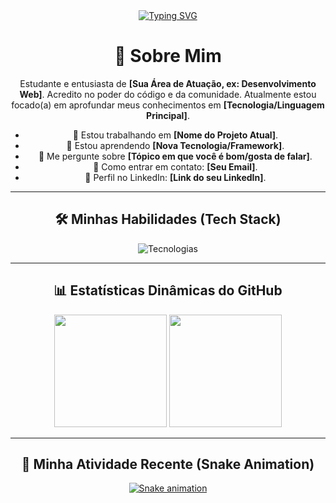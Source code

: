 <div align="center">
  <a href="https://git.io/typing-svg">
    <img src="https://readme-typing-svg.herokuapp.com/?font=Fira+Code&pause=1000&center=true&width=440&lines=Ol%C3%A1%2C+eu+sou+[Seu+Nome]!;Desenvolvedor(a)+[Sua+%C3%81rea];Bem-vindo(a)+ao+meu+perfil+GitHub!](https://readme-typing-svg.herokuapp.com?font=Fira+Code&weight=300&size=50&duration=4000&pause=1000&color=A31632&center=true&vCenter=true&random=false&width=1000&lines=Hi%2C+my+name+is+Isabela.;I'm+19+years+old.;Applied+AI+student+PUC-PR.;Data+analysis+intern.;I'm+from+Brazil." alt="Typing SVG" />
  </a>
</div>

<div align="center">
  
  # 👋 Sobre Mim
  
  Estudante e entusiasta de **[Sua Área de Atuação, ex: Desenvolvimento Web]**. Acredito no poder do código e da comunidade. Atualmente estou focado(a) em aprofundar meus conhecimentos em **[Tecnologia/Linguagem Principal]**.

  - 🔭 Estou trabalhando em **[Nome do Projeto Atual]**.
  - 🌱 Estou aprendendo **[Nova Tecnologia/Framework]**.
  - 💬 Me pergunte sobre **[Tópico em que você é bom/gosta de falar]**.
  - 📧 Como entrar em contato: **[Seu Email]**.
  - 💼 Perfil no LinkedIn: **[Link do seu LinkedIn]**.
  
</div>

---

<div align="center">
  
  ## 🛠️ Minhas Habilidades (Tech Stack)
  
  <p>
    <img src="https://skillicons.dev/icons?i=mysql,python,gitlab,github, sckitlearn, pandas, plotly" alt="Tecnologias" />
    <br>
    </p>
  
</div>

---

<div align="center">
  
  ## 📊 Estatísticas Dinâmicas do GitHub
  
  <img height="180em" src="https://github-readme-stats.vercel.app/api?username=[SEU-USUARIO-GITHUB]&show_icons=true&theme=onedark&include_all_commits=true&count_private=true"/>
  
  <img height="180em" src="https://github-readme-stats.vercel.app/api/top-langs/?username=[SEU-USUARIO-GITHUB]&layout=compact&langs_count=6&theme=onedark"/>
  
  </div>

---

<div align="center">

  ## 🐍 Minha Atividade Recente (Snake Animation)
  
  [![Snake animation](https://github.com/[SEU-USUARIO-GITHUB]/[SEU-USUARIO-GITHUB]/blob/output/github-contribution-grid-snake.svg)](https://github.com/[SEU-USUARIO-GITHUB]/[SEU-USUARIO-GITHUB]/blob/output/github-contribution-grid-snake.svg)
  
  </div>
